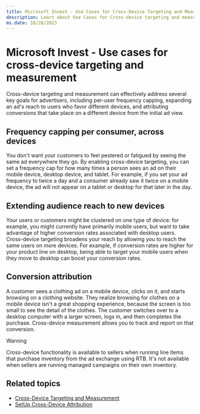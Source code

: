 ```yaml
---
title: Microsoft Invest - Use Cases for Cross-Device Targeting and Measurement
description: Learn about Use Cases for Cross-device targeting and measurement.
ms.date: 10/28/2023
---
```



# Microsoft Invest  - Use cases for cross-device targeting and measurement

Cross-device targeting and measurement can effectively address several
key goals for advertisers, including per-user frequency capping,
expanding an ad's reach to users who favor different devices, and
attributing conversions that take place on a different device from the
initial ad view.

## Frequency capping per consumer, across devices

You don't want your customers to feel pestered or fatigued by seeing the same ad everywhere they go. By enabling cross-device targeting, you can set a frequency cap for how many times a person sees an ad on their mobile device, desktop device, and tablet. For example, if you set your
ad frequency to twice a day and a consumer already saw it twice on a mobile device, the ad will not appear on a tablet or desktop for that later in the day.

## Extending audience reach to new devices

Your users or customers might be clustered on one type of device: for example, you might currently have primarily mobile users, but want to take advantage of higher conversion rates associated with desktop users. Cross-device targeting broadens your reach by allowing you to reach the
same users on more devices. For example, if conversion rates are higher for your product line on desktop, being able to target your mobile users when they move to desktop can boost your conversion rates.

## Conversion attribution

A customer sees a clothing ad on a mobile device, clicks on it, and starts browsing on a clothing website. They realize browsing for clothes on a mobile device isn't a great shopping experience, because the screen is too small to see the detail of the clothes. The customer switches over to a desktop computer with a larger screen, logs in, and then
completes the purchase. Cross-device measurement allows you to track and report on that conversion.

> [!WARNING]
> Cross-device functionality is available to sellers when running line items that purchase inventory from the ad exchange using RTB. It's not available when sellers are running managed campaigns on their own inventory.

## Related topics

- [Cross-Device Targeting and Measurement](cross-device-targeting-and-measurement.md)
- [SetUp Cross-Device Attribution](set-up-cross-device-attribution.md)
